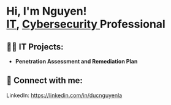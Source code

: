 <h1>Hi, I'm Nguyen! <br/><a href="https://github.com/nguyenla74">IT</a>, <a href="https://www.linkedin.com/in/ducnguyenla/">Cybersecurity </a><a >Professional</a></h1>

<h2>👨‍💻 IT Projects:</h2>

- <b>Penetration Assessment and Remediation Plan</b>

<h2> 🤳 Connect with me:</h2>

LinkedIn: https://linkedin.com/in/ducnguyenla

<!--
**joshmadakor1/joshmadakor1** is a ✨ _special_ ✨ repository because its `README.md` (this file) appears on your GitHub profile.

Here are some ideas to get you started:

- 🔭 I’m currently working on ...
- 🌱 I’m currently learning ...
- 👯 I’m looking to collaborate on ...
- 🤔 I’m looking for help with ...
- 💬 Ask me about ...
- 📫 How to reach me: ...
- 😄 Pronouns: ...
- ⚡ Fun fact: ...
-->
